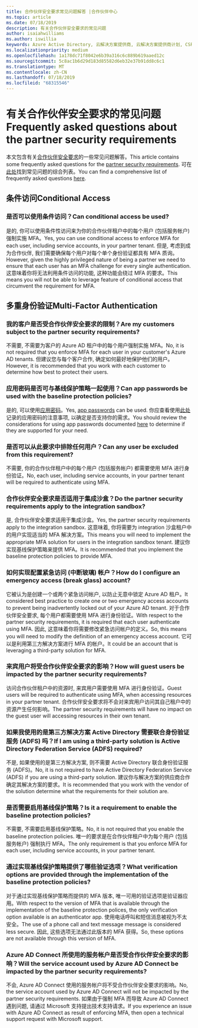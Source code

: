 ```yaml
---
title: 合作伙伴安全要求常见问题解答 |合作伙伴中心
ms.topic: article
ms.date: 07/18/2019
description: 有关合作伙伴安全要求的常见问题
author: isaiahwilliams
ms.author: iswillia
keywords: Azure Active Directory, 云解决方案提供商, 云解决方案提供商计划, CSP, 控制面板供应商, CPV, 多重身份验证, MFA, 安全应用程序模型, 安全应用模型, 安全性
ms.localizationpriority: medium
ms.openlocfilehash: 1a178dc71f8042e6b39a316c6c889b619aaed12c
ms.sourcegitcommit: 5c8ac1b6d29d183d85582d6eb32e37b91dd8c6c1
ms.translationtype: MT
ms.contentlocale: zh-CN
ms.lasthandoff: 07/18/2019
ms.locfileid: "68315546"
---
```

# <a name="frequently-asked-questions-about-the-partner-security-requirements"></a><span data-ttu-id="30ed9-104">有关合作伙伴安全要求的常见问题</span><span class="sxs-lookup"><span data-stu-id="30ed9-104">Frequently asked questions about the partner security requirements</span></span>

<span data-ttu-id="30ed9-105">本文包含有关[合作伙伴安全要求](partner-security-requirements.md)的一些常见问题解答。</span><span class="sxs-lookup"><span data-stu-id="30ed9-105">This article contains some frequently asked questions for the [partner security requirements](partner-security-requirements.md).</span></span> <span data-ttu-id="30ed9-106">可在[此处](http://assetsprod.microsoft.com/security-requirements-faq.pdf)找到常见问题的综合列表。</span><span class="sxs-lookup"><span data-stu-id="30ed9-106">You can find a comprehensive list of frequently asked questions [here](http://assetsprod.microsoft.com/security-requirements-faq.pdf).</span></span>

## <a name="conditional-access"></a><span data-ttu-id="30ed9-107">条件访问</span><span class="sxs-lookup"><span data-stu-id="30ed9-107">Conditional Access</span></span>

### <a name="can-conditional-access-be-used"></a><span data-ttu-id="30ed9-108">是否可以使用条件访问？</span><span class="sxs-lookup"><span data-stu-id="30ed9-108">Can conditional access be used?</span></span>

<span data-ttu-id="30ed9-109">是的, 你可以使用条件性访问来为你的合作伙伴租户中的每个用户 (包括服务帐户) 强制实施 MFA。</span><span class="sxs-lookup"><span data-stu-id="30ed9-109">Yes, you can use conditional access to enforce MFA for each user, including service accounts, in your partner tenant.</span></span> <span data-ttu-id="30ed9-110">但是, 考虑到成为合作伙伴, 我们需要确保每个用户对每个单个身份验证都具有 MFA 质询。</span><span class="sxs-lookup"><span data-stu-id="30ed9-110">However, given the highly privileged nature of being a partner we need to ensure that each user has an MFA challenge for every single authentication.</span></span> <span data-ttu-id="30ed9-111">这意味着你将无法利用条件访问的功能, 这种功能会绕过 MFA 的要求。</span><span class="sxs-lookup"><span data-stu-id="30ed9-111">This means you will not be able to leverage feature of conditional access that circumvent the requirement for MFA.</span></span>

## <a name="multi-factor-authentication"></a><span data-ttu-id="30ed9-112">多重身份验证</span><span class="sxs-lookup"><span data-stu-id="30ed9-112">Multi-Factor Authentication</span></span>

### <a name="are-my-customers-subject-to-the-partner-security-requirements"></a><span data-ttu-id="30ed9-113">我的客户是否受合作伙伴安全要求的限制？</span><span class="sxs-lookup"><span data-stu-id="30ed9-113">Are my customers subject to the partner security requirements?</span></span>

<span data-ttu-id="30ed9-114">不需要, 不需要为客户的 Azure AD 租户中的每个用户强制实施 MFA。</span><span class="sxs-lookup"><span data-stu-id="30ed9-114">No, it is not required that you enforce MFA for each user in your customer's Azure AD tenants.</span></span> <span data-ttu-id="30ed9-115">但建议您与每个客户合作, 确定如何最好地保护他们的用户。</span><span class="sxs-lookup"><span data-stu-id="30ed9-115">However, it is recommended that you work with each customer to determine how best to protect their users.</span></span>

### <a name="can-app-passwords-be-used-with-the-baseline-protection-policies"></a><span data-ttu-id="30ed9-116">应用密码是否可与基线保护策略一起使用？</span><span class="sxs-lookup"><span data-stu-id="30ed9-116">Can app passwords be used with the baseline protection policies?</span></span>

<span data-ttu-id="30ed9-117">是的, 可以使用[应用密码](https://docs.microsoft.com/azure/active-directory/authentication/howto-mfa-mfasettings#app-passwords)。</span><span class="sxs-lookup"><span data-stu-id="30ed9-117">Yes, [app passwords](https://docs.microsoft.com/azure/active-directory/authentication/howto-mfa-mfasettings#app-passwords) can be used.</span></span> <span data-ttu-id="30ed9-118">你应查看使用[此处](https://docs.microsoft.com/azure/active-directory/authentication/howto-mfa-mfasettings#considerations-about-app-passwords)记录的应用密码的注意事项, 以确定是否支持你的需求。</span><span class="sxs-lookup"><span data-stu-id="30ed9-118">You should review the considerations for using app passwords documented [here](https://docs.microsoft.com/azure/active-directory/authentication/howto-mfa-mfasettings#considerations-about-app-passwords) to determine if they are supported for your need.</span></span>

### <a name="can-any-user-be-excluded-from-this-requirement"></a><span data-ttu-id="30ed9-119">是否可以从此要求中排除任何用户？</span><span class="sxs-lookup"><span data-stu-id="30ed9-119">Can any user be excluded from this requirement?</span></span> 

<span data-ttu-id="30ed9-120">不需要, 你的合作伙伴租户中的每个用户 (包括服务帐户) 都需要使用 MFA 进行身份验证。</span><span class="sxs-lookup"><span data-stu-id="30ed9-120">No, each user, including service accounts, in your partner tenant will be required to authenticate using MFA.</span></span>

### <a name="do-the-partner-security-requirements-apply-to-the-integration-sandbox"></a><span data-ttu-id="30ed9-121">合作伙伴安全要求是否适用于集成沙盒？</span><span class="sxs-lookup"><span data-stu-id="30ed9-121">Do the partner security requirements apply to the integration sandbox?</span></span>

<span data-ttu-id="30ed9-122">是, 合作伙伴安全要求适用于集成沙盒。</span><span class="sxs-lookup"><span data-stu-id="30ed9-122">Yes, the partner security requirements apply to the integration sandbox.</span></span> <span data-ttu-id="30ed9-123">这意味着, 你将需要为 integration 沙盒租户中的用户实现适当的 MFA 解决方案。</span><span class="sxs-lookup"><span data-stu-id="30ed9-123">This means you will need to implement the appropriate MFA solution for users in the integration sandbox tenant.</span></span> <span data-ttu-id="30ed9-124">建议你实现基线保护策略来提供 MFA。</span><span class="sxs-lookup"><span data-stu-id="30ed9-124">It is recommended that you implement the baseline protection policies to provide MFA.</span></span>

### <a name="how-do-i-configure-an-emergency-access-break-glass-account"></a><span data-ttu-id="30ed9-125">如何实现配置紧急访问 (中断玻璃) 帐户？</span><span class="sxs-lookup"><span data-stu-id="30ed9-125">How do I configure an emergency access (break glass) account?</span></span>

<span data-ttu-id="30ed9-126">它被认为是创建一个或两个紧急访问帐户, 以防止无意中锁定 Azure AD 租户。</span><span class="sxs-lookup"><span data-stu-id="30ed9-126">It considered best practice to create one or two emergency access accounts to prevent being inadvertently locked out of your Azure AD tenant.</span></span> <span data-ttu-id="30ed9-127">对于合作伙伴安全要求, 每个用户都需要使用 MFA 进行身份验证。</span><span class="sxs-lookup"><span data-stu-id="30ed9-127">With respect to the partner security requirements, it is required that each user authenticate using MFA.</span></span> <span data-ttu-id="30ed9-128">因此, 这意味着你将需要修改紧急访问帐户的定义。</span><span class="sxs-lookup"><span data-stu-id="30ed9-128">So, this means you will need to modify the definition of an emergency access account.</span></span> <span data-ttu-id="30ed9-129">它可以是利用第三方解决方案进行 MFA 的帐户。</span><span class="sxs-lookup"><span data-stu-id="30ed9-129">It could be an account that is leveraging a third-party solution for MFA.</span></span>

### <a name="how-will-guest-users-be-impacted-by-the-partner-security-requirements"></a><span data-ttu-id="30ed9-130">来宾用户将受合作伙伴安全要求的影响？</span><span class="sxs-lookup"><span data-stu-id="30ed9-130">How will guest users be impacted by the partner security requirements?</span></span>

<span data-ttu-id="30ed9-131">访问合作伙伴租户中的资源时, 来宾用户需要使用 MFA 进行身份验证。</span><span class="sxs-lookup"><span data-stu-id="30ed9-131">Guest users will be required to authenticate using MFA, when accessing resources in your partner tenant.</span></span> <span data-ttu-id="30ed9-132">合作伙伴安全要求将不会对来宾用户访问其自己租户中的资源产生任何影响。</span><span class="sxs-lookup"><span data-stu-id="30ed9-132">The partner security requirements will have no impact on the guest user will accessing resources in their own tenant.</span></span>

### <a name="if-i-am-using-a-third-party-solution-is-active-directory-federation-service-adfs-required"></a><span data-ttu-id="30ed9-133">如果我使用的是第三方解决方案 Active Directory 需要联合身份验证服务 (ADFS) 吗？</span><span class="sxs-lookup"><span data-stu-id="30ed9-133">If I am using a third-party solution is Active Directory Federation Service (ADFS) required?</span></span> 

<span data-ttu-id="30ed9-134">不是, 如果使用的是第三方解决方案, 则不需要 Active Directory 联合身份验证服务 (ADFS)。</span><span class="sxs-lookup"><span data-stu-id="30ed9-134">No, it is not required to have Active Directory Federation Service (ADFS) if you are using a third-party solution.</span></span> <span data-ttu-id="30ed9-135">建议你与解决方案的供应商合作确定其解决方案的要求。</span><span class="sxs-lookup"><span data-stu-id="30ed9-135">It is recommended that you work with the vendor of the solution determine what the requirements for their solution are.</span></span>

### <a name="is-it-a-requirement-to-enable-the-baseline-protection-policies"></a><span data-ttu-id="30ed9-136">是否需要启用基线保护策略？</span><span class="sxs-lookup"><span data-stu-id="30ed9-136">Is it a requirement to enable the baseline protection policies?</span></span>

<span data-ttu-id="30ed9-137">不需要, 不需要启用基线保护策略。</span><span class="sxs-lookup"><span data-stu-id="30ed9-137">No, it is not required that you enable the baseline protection policies.</span></span> <span data-ttu-id="30ed9-138">唯一的要求是在合作伙伴租户中为每个用户 (包括服务帐户) 强制执行 MFA。</span><span class="sxs-lookup"><span data-stu-id="30ed9-138">The only requirement is that you enforce MFA for each user, including service accounts, in your partner tenant.</span></span>

### <a name="what-verification-options-are-provided-through-the-implementation-of-the-baseline-protection-policies"></a><span data-ttu-id="30ed9-139">通过实现基线保护策略提供了哪些验证选项？</span><span class="sxs-lookup"><span data-stu-id="30ed9-139">What verification options are provided through the implementation of the baseline protection policies?</span></span> 

<span data-ttu-id="30ed9-140">对于通过实现基线保护策略而提供的 MFA 版本, 唯一可用的验证选项是验证器应用。</span><span class="sxs-lookup"><span data-stu-id="30ed9-140">With respect to the version of MFA that is available through the implementation of the baseline protection polices, the only verification option available is an authenticator app.</span></span> <span data-ttu-id="30ed9-141">使用电话呼叫和短信消息被视为不太安全。</span><span class="sxs-lookup"><span data-stu-id="30ed9-141">The use of a phone call and text message message is considered less secure.</span></span> <span data-ttu-id="30ed9-142">因此, 这些选项无法通过此版本的 MFA 获得。</span><span class="sxs-lookup"><span data-stu-id="30ed9-142">So, these options are not available through this version of MFA.</span></span>

### <a name="will-the-service-account-used-by-azure-ad-connect-be-impacted-by-the-partner-security-requirements"></a><span data-ttu-id="30ed9-143">Azure AD Connect 所使用的服务帐户是否受合作伙伴安全要求的影响？</span><span class="sxs-lookup"><span data-stu-id="30ed9-143">Will the service account used by Azure AD Connect be impacted by the partner security requirements?</span></span>

<span data-ttu-id="30ed9-144">不会, Azure AD Connect 使用的服务帐户将不受合作伙伴安全要求的影响。</span><span class="sxs-lookup"><span data-stu-id="30ed9-144">No, the service account used by Azure AD Connect will not be impacted by the partner security requirements.</span></span> <span data-ttu-id="30ed9-145">如果由于强制 MFA 而导致 Azure AD Connect 遇到问题, 请通过 Microsoft 支持提出技术支持请求。</span><span class="sxs-lookup"><span data-stu-id="30ed9-145">If you experience an issue with Azure AD Connect as result of enforcing MFA, then open a technical support request with Microsoft support.</span></span>

